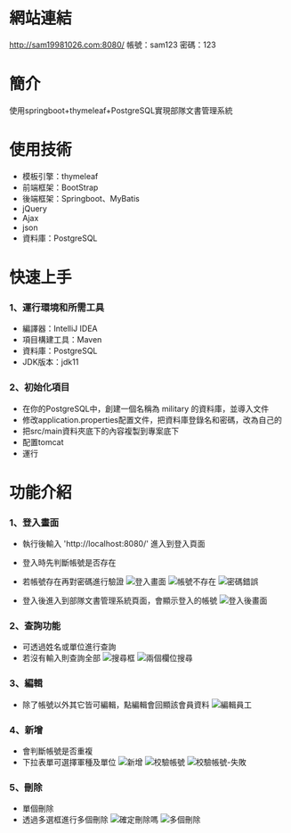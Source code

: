 # 網站連結
http://sam19981026.com:8080/
帳號：sam123
密碼：123

# 簡介
使用springboot+thymeleaf+PostgreSQL實現部隊文書管理系統

# 使用技術

* 模板引擎：thymeleaf
* 前端框架：BootStrap
* 後端框架：Springboot、MyBatis
* jQuery
* Ajax
* json
* 資料庫：PostgreSQL


# 快速上手
### 1、運行環境和所需工具
* 編譯器：IntelliJ IDEA
* 項目構建工具：Maven
* 資料庫：PostgreSQL
* JDK版本：jdk11


### 2、初始化項目
* 在你的PostgreSQL中，創建一個名稱為 military 的資料庫，並導入文件
* 修改application.properties配置文件，把資料庫登錄名和密碼，改為自己的
* 把src/main資料夾底下的內容複製到專案底下
* 配置tomcat
* 運行

# 功能介紹

### 1、登入畫面
* 執行後輸入 'http://localhost:8080/' 進入到登入頁面
* 登入時先判斷帳號是否存在
* 若帳號存在再對密碼進行驗證
![登入畫面](https://user-images.githubusercontent.com/82807965/193403731-363cddd9-037a-4a41-956e-b3c8fc7c2105.jpg)
![帳號不存在](https://user-images.githubusercontent.com/82807965/193403734-561d0c43-8311-4c8d-b460-cdfe008b7c88.jpg)
![密碼錯誤](https://user-images.githubusercontent.com/82807965/193403741-dd082c5f-343e-43ad-b45d-b430bab67cd5.jpg)

* 登入後進入到部隊文書管理系統頁面，會顯示登入的帳號
![登入後畫面](https://user-images.githubusercontent.com/82807965/193403775-968a04a5-118a-48dc-9848-5fec242ff3b1.jpg)


### 2、查詢功能
* 可透過姓名或單位進行查詢
* 若沒有輸入則查詢全部
![搜尋框](https://user-images.githubusercontent.com/82807965/193403844-5073d9ea-f267-4818-b2ba-8ff1667c2848.jpg)
![兩個欄位搜尋](https://user-images.githubusercontent.com/82807965/193403845-eaac3820-0c0e-4eb2-824a-824039e1f56e.jpg)


### 3、編輯
* 除了帳號以外其它皆可編輯，點編輯會回顯該會員資料
![編輯員工](https://user-images.githubusercontent.com/82807965/193403878-2acd6f7b-f6fc-4810-a6e0-1d93bc40a85a.jpg)


### 4、新增

* 會判斷帳號是否重複
* 下拉表單可選擇軍種及單位
![新增](https://user-images.githubusercontent.com/82807965/193403964-2fc968c5-15c0-4f25-91ed-a377dc22b65d.jpg)
![校驗帳號](https://user-images.githubusercontent.com/82807965/193404405-8becbd2d-5dc0-4c54-9ea1-0ce200c69030.jpg)
![校驗帳號-失敗](https://user-images.githubusercontent.com/82807965/193404407-2e4290e2-83bc-4e96-8501-6a62ebdf7bfa.jpg)


### 5、刪除
* 單個刪除
* 透過多選框進行多個刪除
![確定刪除嗎](https://user-images.githubusercontent.com/82807965/193404418-4c727fff-9ce4-4008-b2ac-18cfdbfe8ea4.jpg)
![多個刪除](https://user-images.githubusercontent.com/82807965/193404420-c4b4e1c6-9ae7-482f-9ea4-d3188b1b9e85.jpg)










